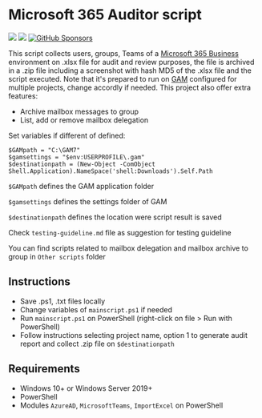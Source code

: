 # Microsoft 365 Auditor script

<a target="_blank" href="https://github.com/ivancarlosti/m365auditor"><img src="https://img.shields.io/github/stars/ivancarlosti/m365auditor?style=flat" /></a>
<a target="_blank" href="https://github.com/ivancarlosti/m365auditor"><img src="https://img.shields.io/github/last-commit/ivancarlosti/m365auditor" /></a>
[![GitHub Sponsors](https://img.shields.io/github/sponsors/ivancarlosti?label=GitHub%20Sponsors)](https://github.com/sponsors/ivancarlosti)

This script collects users, groups, Teams of a [Microsoft 365 Business]([https://workspace.google.com/](https://www.microsoft.com/microsoft-365/business)) environment on .xlsx file for audit and review purposes, the file is archived in a .zip file including a screenshot with hash MD5 of the .xlsx file and the script executed. Note that it's prepared to run on [GAM](https://github.com/GAM-team/GAM/) configured for multiple projects, change accordly if needed. This project also offer extra features:
- Archive mailbox messages to group
- List, add or remove mailbox delegation

Set variables if different of defined:
```
$GAMpath = "C:\GAM7"
$gamsettings = "$env:USERPROFILE\.gam"
$destinationpath = (New-Object -ComObject Shell.Application).NameSpace('shell:Downloads').Self.Path
```

`$GAMpath` defines the GAM application folder

`$gamsettings` defines the settings folder of GAM

`$destinationpath` defines the location were script result is saved

Check `testing-guideline.md` file as suggestion for testing guideline

You can find scripts related to mailbox delegation and mailbox archive to group in `Other scripts` folder

## Instructions

* Save .ps1, .txt files locally
* Change variables of `mainscript.ps1` if needed
* Run `mainscript.ps1` on PowerShell (right-click on file > Run with PowerShell)
* Follow instructions selecting project name, option 1 to generate audit report and collect .zip file on `$destinationpath`

## Requirements

* Windows 10+ or Windows Server 2019+
* PowerShell
* Modules `AzureAD`, `MicrosoftTeams`, `ImportExcel` on PowerShell
